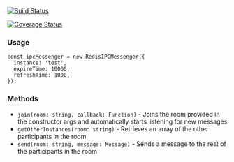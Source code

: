 [![Build Status](https://travis-ci.org/LuckboxGG/ipc-messenger.svg?branch=master)](https://travis-ci.org/LuckboxGG/ipc-messenger)

[![Coverage Status](https://coveralls.io/repos/github/LuckboxGG/ipc-messenger/badge.svg?branch=master)](https://coveralls.io/github/LuckboxGG/ipc-messenger?branch=master)

### Usage

```
const ipcMessenger = new RedisIPCMessenger({
  instance: 'test',
  expireTime: 10000,
  refreshTime: 1000,
});

```

### Methods

- `join(room: string, callback: Function)` - Joins the room provided in the constructor args and automatically starts listening for new messages
- `getOtherInstances(room: string)` - Retrieves an array of the other participants in the room
- `send(room: string, message: Message)` - Sends a message to the rest of the participants in the room

